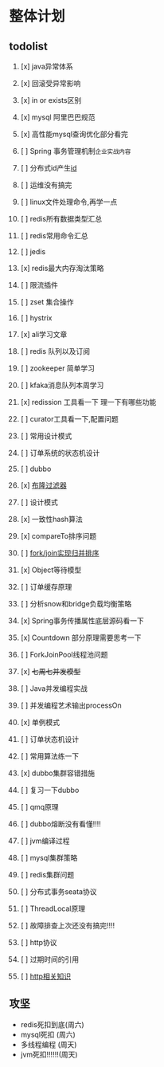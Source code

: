 # 整体计划

## todolist

1. [x] java异常体系
2. [x] 回滚受异常影响
3. [x] in or exists区别
4. [x] mysql 阿里巴巴规范
5. [x] 高性能mysql查询优化部分看完
6. [ ] Spring 事务管理机制`企业实战内容`
7. [ ] 分布式id产生[id](https://zhuanlan.zhihu.com/p/107939861)
8. [ ] 运维没有搞完
9. [ ] linux文件处理命令,再学一点
10. [ ] redis所有数据类型汇总
11. [ ] redis常用命令汇总
12. [ ] jedis
13. [x] redis最大内存淘汰策略
14. [ ] 限流插件
15. [ ] zset 集合操作
16. [ ] hystrix
17. [x] ali学习文章
18. [ ] redis 队列以及订阅
19. [ ] zookeeper 简单学习
20. [ ] kfaka消息队列本周学习
21. [x] redission 工具看一下 理一下有哪些功能
22. [ ] curator工具看一下,配置问题
23. [ ] 常用设计模式
24. [ ] 订单系统的状态机设计
25. [ ] dubbo 
26. [x] [布隆过滤器](https://www.jianshu.com/p/e4773b69319d)
27. [ ] 设计模式
28. [x] 一致性hash算法
29. [x] compareTo排序问题
30. [ ] [fork/join实现归并排序](https://blog.csdn.net/qq_17305249/article/details/77853374)
31. [x] Object等待模型
32. [ ] 订单缓存原理
33. [ ] 分析snow和bridge负载均衡策略
34. [x] Spring事务传播属性底层源码看一下
35. [x] Countdown 部分原理需要思考一下
36. [ ] ForkJoinPool线程池问题
37. [x] ~~七周七并发模型~~
38. [ ] Java并发编程实战
39. [ ] 并发编程艺术输出processOn
40. [x] 单例模式
41. [ ] 订单状态机设计
42. [ ] 常用算法练一下
43. [x] dubbo集群容错措施
44. [ ] 复习一下dubbo
45. [ ] qmq原理
46. [ ] dubbo熔断没有看懂!!!!

47. [ ] jvm编译过程
48. [ ] mysql集群策略
49. [ ] redis集群问题
50. [ ] 分布式事务seata协议
51. [ ] ThreadLocal原理
52. [ ] 故障排查上次还没有搞完!!!!
53. [ ] http协议
54. [ ] 过期时间的引用
55. [ ] [http相关知识](https://mp.weixin.qq.com/s/t7ZYT6wBBbFYVBPOSztpRg)

## 攻坚

- redis死扣到底(周六)
- mysql死扣 (周六)
- 多线程编程 (周天)
- jvm死扣!!!!!!(周天)
